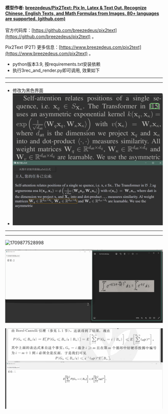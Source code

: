 

#### 模型作者: [breezedeus/Pix2Text: Pix In, Latex &amp; Text Out. Recognize Chinese, English Texts, and Math Formulas from Images. 80+ languages are supported. (github.com)](https://github.com/breezedeus/Pix2Text)

官方代码库：[https://github.com/breezedeus/pix2text](https://github.com/breezedeus/pix2text) 。

Pix2Text (P2T) 更多信息：[https://www.breezedeus.com/pix2text](https://www.breezedeus.com/pix2text) 。


- python版本3.9, 按requirements.txt安装依赖
- 执行3rec_and_render.py即可调用, 效果如下

---

---



- 修改为黑色界面
- ![1709881853571](image/README/1709881853571.png)

---

---





![1709877528998](image/README_cn/1709877528998.gif)

![1709877536842](image/README_cn/1709877536842.gif)

![1709877543663](image/README_cn/1709877543663.gif)
